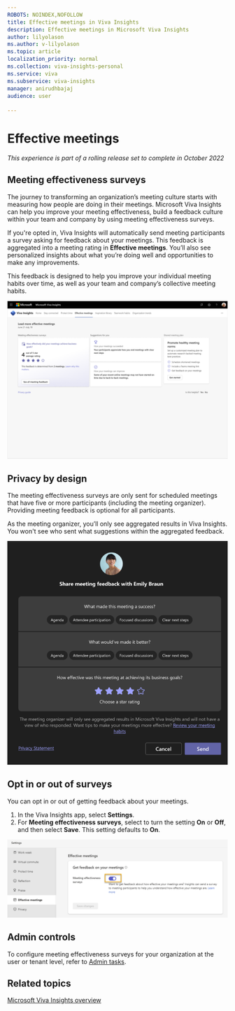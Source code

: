 ```yaml
---
ROBOTS: NOINDEX,NOFOLLOW
title: Effective meetings in Viva Insights  
description: Effective meetings in Microsoft Viva Insights
author: lilyolason
ms.author: v-lilyolason
ms.topic: article
localization_priority: normal 
ms.collection: viva-insights-personal
ms.service: viva
ms.subservice: viva-insights
manager: anirudhbajaj
audience: user

---
```


# Effective meetings

*This experience is part of a rolling release set to complete in October 2022*

## Meeting effectiveness surveys

The journey to transforming an organization’s meeting culture starts with measuring how people are doing in their meetings. Microsoft Viva Insights can help you improve your meeting effectiveness, build a feedback culture within your team and company by using meeting effectiveness surveys.

If you're opted in, Viva Insights will automatically send meeting participants a survey asking for feedback about your meetings. This feedback is aggregated into a meeting rating in **Effective meetings**. You’ll also see personalized insights about what you’re doing well and opportunities to make any improvements.

This feedback is designed to help you improve your individual meeting habits over time, as well as your team and company’s collective meeting habits.

![Screenshot that shows the effective meetings page.](images/effective-meetings-landing.png)

## Privacy by design

The meeting effectiveness surveys are only sent for scheduled meetings that have five or more participants (including the meeting organizer). Providing meeting feedback is optional for all participants.

As the meeting organizer, you’ll only see aggregated results in Viva Insights. You won't see who sent what suggestions within the aggregated feedback.

![Meeting feedback setting](images/effective-meetings-share-feedback.png)

## Opt in or out of surveys

You can opt in or out of getting feedback about your meetings.

1. In the Viva Insights app, select **Settings**.
2. For **Meeting effectiveness surveys**, select to turn the setting **On** or **Off**, and then select **Save**. This setting defaults to **On**.

![Meeting feedback setting](images/meeting-effectiveness-settings.png)

## Admin controls

To configure meeting effectiveness surveys for your organization at the user or tenant level, refer to [Admin tasks](./viva-teams-app-admin-tasks.md#configure-meeting-effectiveness-surveys).

## Related topics

[Microsoft Viva Insights overview](viva-teams-app.md)
